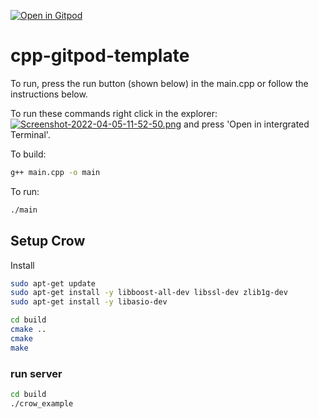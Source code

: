 [![Open in Gitpod](https://gitpod.io/button/open-in-gitpod.svg)](https://gitpod.io/#https://github.com/critical58/cpp-gitpod-template)

# cpp-gitpod-template
To run, press the run button (shown below) in the main.cpp or follow the instructions below.

To run these commands right click in the explorer:[![Screenshot-2022-04-05-11-52-50.png](https://i.postimg.cc/gknN39gL/Screenshot-2022-04-05-11-52-50.png)](https://postimg.cc/PPnWk7sd) and press 'Open in intergrated Terminal'.

To build:
```bash
g++ main.cpp -o main
```
To run:
```bash
./main
```

## Setup Crow

Install
```bash
sudo apt-get update
sudo apt-get install -y libboost-all-dev libssl-dev zlib1g-dev
sudo apt-get install -y libasio-dev
```

```bash
cd build
cmake ..
cmake
make
```

### run server
```bash
cd build
./crow_example
```